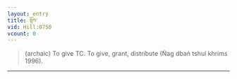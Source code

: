 ```yaml
---
layout: entry
title: སྟོས་
vid: Hill:0750
vcount: 0
---
```

> (archaic) To give TC\. To give, grant, distribute (Ṅag dbaṅ tshul khrims 1996)\.


---

